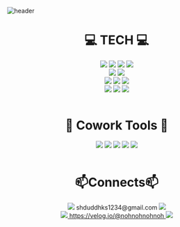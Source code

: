 ![header](https://capsule-render.vercel.app/api?type=waving&text=hello%20I'm%20YoungWan) 
<div align="center">
  <h1>💻 TECH 💻</h1>
  <img src="https://img.shields.io/badge/javascript-F7DF1E?style=flat-square&logo=javascript&logoColor=black"/>
  <img src="https://img.shields.io/badge/typescript-3178C6?style=flat-square&logo=typescript&logoColor=white"/>
  <img src="https://img.shields.io/badge/HTML-E34F26?style=flat-square&logo=html5&logoColor=white"/>
  <img src="https://img.shields.io/badge/css-1572B6?style=flat-square&logo=css3&logoColor=white"/><br/>
  <img src="https://img.shields.io/badge/sass(scss)-CC6699?style=flat-square&logo=sass&logoColor=white"/>
  <img src="https://img.shields.io/badge/styledcomponents-DB7093?style=flat-square&logo=styledcomponents&logoColor=white"/><br/>
  <img src="https://img.shields.io/badge/react-61DAFB?style=flat-square&logo=react&logoColor=black"/>
  <img src="https://img.shields.io/badge/redux-764ABC?style=flat-square&logo=redux&logoColor=white"/>
  <img src="https://img.shields.io/badge/reactquery-FF4154?style=flat-square&logo=reactquery&logoColor=white"/><br/>
  <img src="https://img.shields.io/badge/node.js-339933?style=flat-square&logo=nodedotjs&logoColor=white"/>
  <img src="https://img.shields.io/badge/mongodb-47A248?style=flat-square&logo=mongodb&logoColor=white"/>
  <img src="https://img.shields.io/badge/mongoose-880000?style=flat-square&logo=mongoose&logoColor=white"/><br/><br/>
 <h1>📠 Cowork Tools 📠</h1>
  <img src="https://img.shields.io/badge/git-F05032?style=flat-square&logo=git&logoColor=white"/>
  <img src="https://img.shields.io/badge/github-181717?style=flat-square&logo=github&logoColor=white"/>
  <img src="https://img.shields.io/badge/slack-4A154B?style=flat-square&logo=slack&logoColor=white"/>
  <img src="https://img.shields.io/badge/trello-0052CC?style=flat-square&logo=trello&logoColor=white"/>
  <img src="https://img.shields.io/badge/notion-000000?style=flat-square&logo=notion&logoColor=white"/><br/><br/>
<h1>📫Connects📫</h1>
  <img src="https://img.shields.io/badge/gmail-EA4335?style=flat-square&logo=gmail&logoColor=white"/> shduddhks1234@gmail.com  <img src="https://img.shields.io/badge/gmail-EA4335?style=flat-square&logo=gmail&logoColor=white"/><br/>
<img src="https://img.shields.io/badge/velog-20C997?style=flat-square&logo=velog&logoColor=white"/><a href="https://velog.io/@nohnohnohnoh"> https://velog.io/@nohnohnohnoh </a><img src="https://img.shields.io/badge/velog-20C997?style=flat-square&logo=velog&logoColor=white"/>
</div>
